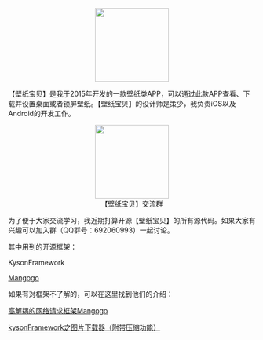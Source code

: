 
<div align=center><img width="150" height="150" src="https://is5-ssl.mzstatic.com/image/thumb/Purple128/v4/54/cd/29/54cd294b-eb80-d2fd-bb65-1ae42f24f685/AppIcon-1x_U007emarketing-85-220-5.png/230x0w.jpg"/></div>


【壁纸宝贝】是我于2015年开发的一款壁纸类APP，可以通过此款APP查看、下载并设置桌面或者锁屏壁纸。【壁纸宝贝】的设计师是策少，我负责iOS以及Android的开发工作。

<div align=center><img width="150" height="150" src="http://7xij1g.com1.z0.glb.clouddn.com/wallpaper_appstore_link_ios.png"/></div>
<div align=center>【壁纸宝贝】交流群</div>

为了便于大家交流学习，我近期打算开源【壁纸宝贝】的所有源代码。如果大家有兴趣可以加入群（QQ群号：692060993）一起讨论。

其中用到的开源框架：

KysonFramework

[Mangogo](https://github.com/kysonzhu/Mangogo.git)

如果有对框架不了解的，可以在这里找到他们的介绍：

[高解耦的网络请求框架Mangogo](http://kyson.cn/index.php/archives/28/)

[kysonFramework之图片下载器（附带压缩功能）](http://kyson.cn/index.php/archives/4/)
